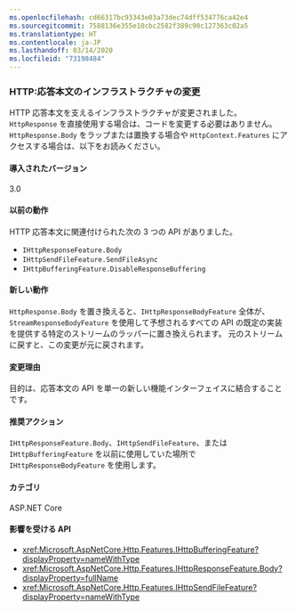 ```yaml
---
ms.openlocfilehash: cd66317bc93343e03a73dec74dff534776ca42e4
ms.sourcegitcommit: 7588136e355e10cbc2582f389c90c127363c02a5
ms.translationtype: HT
ms.contentlocale: ja-JP
ms.lasthandoff: 03/14/2020
ms.locfileid: "73198484"
---
```

### <a name="http-response-body-infrastructure-changes"></a>HTTP:応答本文のインフラストラクチャの変更

HTTP 応答本文を支えるインフラストラクチャが変更されました。 `HttpResponse` を直接使用する場合は、コードを変更する必要はありません。 `HttpResponse.Body` をラップまたは置換する場合や `HttpContext.Features` にアクセスする場合は、以下をお読みください。

#### <a name="version-introduced"></a>導入されたバージョン

3.0

#### <a name="old-behavior"></a>以前の動作

HTTP 応答本文に関連付けられた次の 3 つの API がありました。

- `IHttpResponseFeature.Body`
- `IHttpSendFileFeature.SendFileAsync`
- `IHttpBufferingFeature.DisableResponseBuffering`

#### <a name="new-behavior"></a>新しい動作

`HttpResponse.Body` を置き換えると、`IHttpResponseBodyFeature` 全体が、`StreamResponseBodyFeature` を使用して予想されるすべての API の既定の実装を提供する特定のストリームのラッパーに置き換えられます。 元のストリームに戻すと、この変更が元に戻されます。

#### <a name="reason-for-change"></a>変更理由

目的は、応答本文の API を単一の新しい機能インターフェイスに結合することです。

#### <a name="recommended-action"></a>推奨アクション

`IHttpResponseFeature.Body`、`IHttpSendFileFeature`、または `IHttpBufferingFeature` を以前に使用していた場所で `IHttpResponseBodyFeature` を使用します。

#### <a name="category"></a>カテゴリ

ASP.NET Core

#### <a name="affected-apis"></a>影響を受ける API

- <xref:Microsoft.AspNetCore.Http.Features.IHttpBufferingFeature?displayProperty=nameWithType>
- <xref:Microsoft.AspNetCore.Http.Features.IHttpResponseFeature.Body?displayProperty=fullName>
- <xref:Microsoft.AspNetCore.Http.Features.IHttpSendFileFeature?displayProperty=nameWithType>

<!-- 

#### Affected APIs

- `T:Microsoft.AspNetCore.Http.Features.IHttpBufferingFeature`
- `P:Microsoft.AspNetCore.Http.Features.IHttpResponseFeature.Body`
- `T:Microsoft.AspNetCore.Http.Features.IHttpSendFileFeature`

-->
